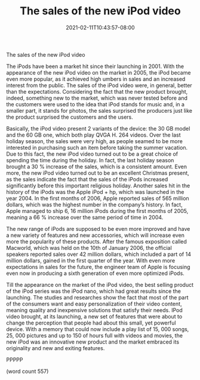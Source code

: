 ﻿---
title: "The sales of the new iPod video"
date: 2021-02-11T10:43:57-08:00
description: "Ipod-Video Tips for Web Success"
featured_image: "/images/Ipod-Video.jpg"
tags: ["Ipod Video"]
---

The sales of the new iPod video

	
The iPods have been a market hit since their launching in 2001. With the appearance of the new iPod video on the market in 2005, the iPod became even more popular, as it achieved high umbers in sales and an increased interest from the public. The sales of the iPod video were, in general, better than the expectations. Considering the fact that the new product brought, indeed, something new to the market, which was never tested before and the customers were used to the idea that iPod stands for music and, in a smaller part, it stands for photos, the sales surprised the producers just like the product surprised the customers and the users. 
	
Basically, the iPod video present 2 variants of the device: the 30 GB model and the 60 GB one, which both play QVGA H. 264 videos. Over the last holiday season, the sales were very high, as people seamed to be more interested in purchasing such an item before taking the summer vacation. Due to this fact, the new iPod video turned out to be a great choice of spending the time during the holiday. In fact, the last holiday season brought a 30 % increase of the sales, which is a consistent amount.  Even more, the new iPod video turned out to be an excellent Christmas present, as the sales indicate the fact that the sales of the iPods increased significantly before this important religious holiday. Another sales hit in the history of the iPods was the Apple iPod + hp, which was launched in the year 2004. In the first months of 2006, Apple reported sales of 565 million dollars, which was the highest number in the company’s history. In fact, Apple managed to ship 6, 16 million iPods during the first months of 2005, meaning a 66 % increase over the same period of time in 2004. 

The new range of iPods are supposed to be even more improved and have a new variety of features and new accessories, which will increase even more the popularity of these products. After the famous exposition called Macworld, which was held on the 10th of January 2006, the official speakers reported sales over 42 million dollars, which included a part of 14 million dollars, gained in the first quarter of the year. With even more expectations in sales for the future, the engineer team of Apple is focusing even now in producing a sixth generation of even more optimized iPods. 
	
Till the appearance on the market of the iPod video, the best selling product of the iPod series was the iPod nano, which had great results since the launching. The studies and researches show the fact that most of the part of the consumers want and easy personalization of their video content, meaning quality and inexpensive solutions that satisfy their needs. IPod video brought, at its launching, a new set of features that were about to change the perception that people had about this small, yet powerful device. With a memory that could now include a play list of 15, 000 songs, 25, 000 pictures and up to 150 of hours full with videos and movies, the new iPod was an innovative new product and the market embraced its originality and new and exiting features. 

PPPPP

(word count 557)

